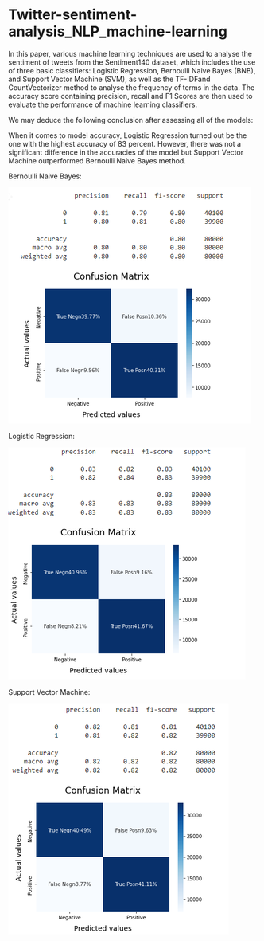 # Twitter-sentiment-analysis_NLP_machine-learning

In this paper, various machine learning techniques are used to analyse the sentiment of tweets from the Sentiment140 dataset, which includes the use of three basic
classifiers: Logistic Regression, Bernoulli Naive Bayes (BNB), and Support Vector Machine (SVM), as well as the TF-IDFand CountVectorizer method to analyse the frequency of terms in the data. The accuracy score containing precision, recall and F1 Scores are then used to evaluate the performance of machine learning classifiers.

We may deduce the following conclusion after assessing all of the models: 

When it comes to model accuracy, Logistic Regression turned out be the one with the highest
accuracy of 83 percent. However, there was not a significant difference in the accuracies of the model but Support Vector Machine outperformed Bernoulli Naive Bayes method.

Bernoulli Naive Bayes:

![Bernoulli Naive Bayes](https://github.com/bushranajeeb/Twitter-sentiment-analysis_NLP_machine-learning/blob/main/Results_BNB.PNG)

Logistic Regression:

![Logistic Regression](https://github.com/bushranajeeb/Twitter-sentiment-analysis_NLP_machine-learning/blob/main/Results_LR.PNG)

Support Vector Machine:

![Support Vector Machine](https://github.com/bushranajeeb/Twitter-sentiment-analysis_NLP_machine-learning/blob/main/Results_SVM.PNG)
